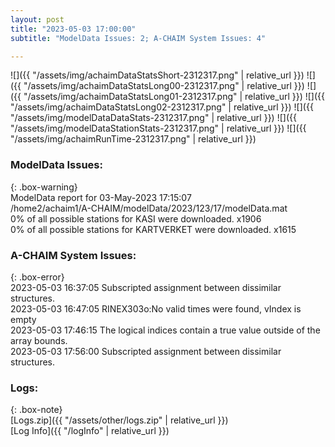 ```yaml
---
layout: post
title: "2023-05-03 17:00:00"
subtitle: "ModelData Issues: 2; A-CHAIM System Issues: 4"

---
```


![]({{ "/assets/img/achaimDataStatsShort-2312317.png" | relative_url }})
![]({{ "/assets/img/achaimDataStatsLong00-2312317.png" | relative_url }})
![]({{ "/assets/img/achaimDataStatsLong01-2312317.png" | relative_url }})
![]({{ "/assets/img/achaimDataStatsLong02-2312317.png" | relative_url }})
![]({{ "/assets/img/modelDataDataStats-2312317.png" | relative_url }})
![]({{ "/assets/img/modelDataStationStats-2312317.png" | relative_url }})
![]({{ "/assets/img/achaimRunTime-2312317.png" | relative_url }})


### ModelData Issues:  
  
{: .box-warning}  
 ModelData report for 03-May-2023 17:15:07   
 /home2/achaim1/A-CHAIM/modelData/2023/123/17/modelData.mat   
 0% of all possible stations for KASI were downloaded. x1906   
 0% of all possible stations for KARTVERKET were downloaded. x1615   
  
### A-CHAIM System Issues:  
  
{: .box-error}  
2023-05-03 16:37:05 Subscripted assignment between dissimilar structures.  
2023-05-03 16:47:05 RINEX303o:No valid times were found, vIndex is empty  
2023-05-03 17:46:15 The logical indices contain a true value outside of the array bounds.  
2023-05-03 17:56:00 Subscripted assignment between dissimilar structures.  

### Logs:  
  
{: .box-note}  
[Logs.zip]({{ "/assets/other/logs.zip" | relative_url }})  
[Log Info]({{ "/logInfo" | relative_url }})  
